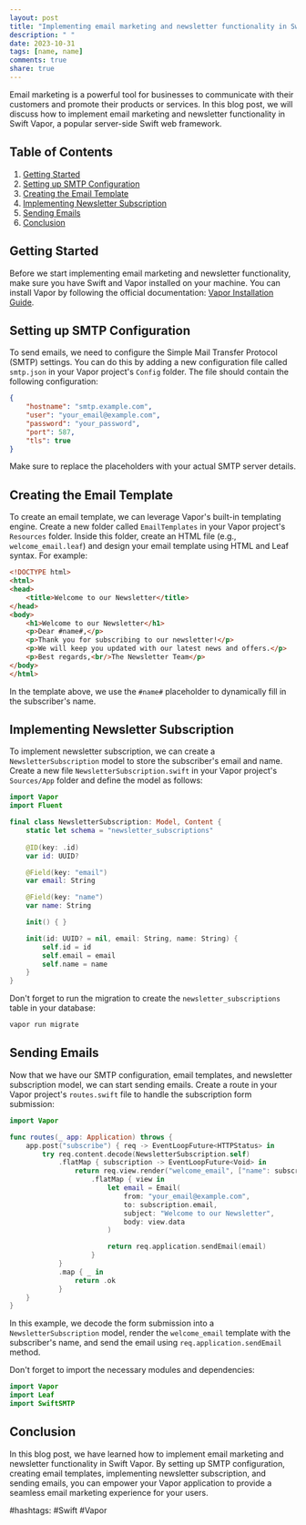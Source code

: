 ```yaml
---
layout: post
title: "Implementing email marketing and newsletter functionality in Swift Vapor"
description: " "
date: 2023-10-31
tags: [name, name]
comments: true
share: true
---
```


Email marketing is a powerful tool for businesses to communicate with their customers and promote their products or services. In this blog post, we will discuss how to implement email marketing and newsletter functionality in Swift Vapor, a popular server-side Swift web framework.

## Table of Contents
1. [Getting Started](#getting-started)
2. [Setting up SMTP Configuration](#setting-up-smtp-configuration)
3. [Creating the Email Template](#creating-the-email-template)
4. [Implementing Newsletter Subscription](#implementing-newsletter-subscription)
5. [Sending Emails](#sending-emails)
6. [Conclusion](#conclusion)

## Getting Started
Before we start implementing email marketing and newsletter functionality, make sure you have Swift and Vapor installed on your machine. You can install Vapor by following the official documentation: [Vapor Installation Guide](https://docs.vapor.codes/4.0/install/macos/).

## Setting up SMTP Configuration
To send emails, we need to configure the Simple Mail Transfer Protocol (SMTP) settings. You can do this by adding a new configuration file called `smtp.json` in your Vapor project's `Config` folder. The file should contain the following configuration:

```json
{
    "hostname": "smtp.example.com",
    "user": "your_email@example.com",
    "password": "your_password",
    "port": 587,
    "tls": true
}
```

Make sure to replace the placeholders with your actual SMTP server details.

## Creating the Email Template
To create an email template, we can leverage Vapor's built-in templating engine. Create a new folder called `EmailTemplates` in your Vapor project's `Resources` folder. Inside this folder, create an HTML file (e.g., `welcome_email.leaf`) and design your email template using HTML and Leaf syntax. For example:

```html
<!DOCTYPE html>
<html>
<head>
    <title>Welcome to our Newsletter</title>
</head>
<body>
    <h1>Welcome to our Newsletter</h1>
    <p>Dear #name#,</p>
    <p>Thank you for subscribing to our newsletter!</p>
    <p>We will keep you updated with our latest news and offers.</p>
    <p>Best regards,<br/>The Newsletter Team</p>
</body>
</html>
```

In the template above, we use the `#name#` placeholder to dynamically fill in the subscriber's name.

## Implementing Newsletter Subscription
To implement newsletter subscription, we can create a `NewsletterSubscription` model to store the subscriber's email and name. Create a new file `NewsletterSubscription.swift` in your Vapor project's `Sources/App` folder and define the model as follows:

```swift
import Vapor
import Fluent

final class NewsletterSubscription: Model, Content {
    static let schema = "newsletter_subscriptions"
    
    @ID(key: .id)
    var id: UUID?

    @Field(key: "email")
    var email: String

    @Field(key: "name")
    var name: String

    init() { }

    init(id: UUID? = nil, email: String, name: String) {
        self.id = id
        self.email = email
        self.name = name
    }
}
```

Don't forget to run the migration to create the `newsletter_subscriptions` table in your database:

```bash
vapor run migrate
```

## Sending Emails
Now that we have our SMTP configuration, email templates, and newsletter subscription model, we can start sending emails. Create a route in your Vapor project's `routes.swift` file to handle the subscription form submission:

```swift
import Vapor

func routes(_ app: Application) throws {
    app.post("subscribe") { req -> EventLoopFuture<HTTPStatus> in
        try req.content.decode(NewsletterSubscription.self)
            .flatMap { subscription -> EventLoopFuture<Void> in
                return req.view.render("welcome_email", ["name": subscription.name])
                    .flatMap { view in
                        let email = Email(
                            from: "your_email@example.com",
                            to: subscription.email,
                            subject: "Welcome to our Newsletter",
                            body: view.data
                        )

                        return req.application.sendEmail(email)
                    }
            }
            .map { _ in
                return .ok
            }
    }
}
```

In this example, we decode the form submission into a `NewsletterSubscription` model, render the `welcome_email` template with the subscriber's name, and send the email using `req.application.sendEmail` method.

Don't forget to import the necessary modules and dependencies:

```swift
import Vapor
import Leaf
import SwiftSMTP
```

## Conclusion
In this blog post, we have learned how to implement email marketing and newsletter functionality in Swift Vapor. By setting up SMTP configuration, creating email templates, implementing newsletter subscription, and sending emails, you can empower your Vapor application to provide a seamless email marketing experience for your users.

#hashtags: #Swift #Vapor